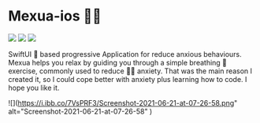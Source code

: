 

# Mexua-ios 👩‍💻




![](https://img.shields.io/github/issues/melan96/Mexua-ios)  ![](https://img.shields.io/github/forks/melan96/Mexua-ios)  ![](https://img.shields.io/github/stars/melan96/Mexua-ios)


SwiftUI 🍎 based progressive Application for reduce anxious behaviours.
Mexua helps you relax by guiding you through a simple breathing 🍃 exercise, commonly used to reduce 🙆‍♂️ anxiety. That was the main reason I created it, so I could cope better with anxiety plus learning how to code. I hope you like it.

![](https://i.ibb.co/7VsPRF3/Screenshot-2021-06-21-at-07-26-58.png" alt="Screenshot-2021-06-21-at-07-26-58" )










